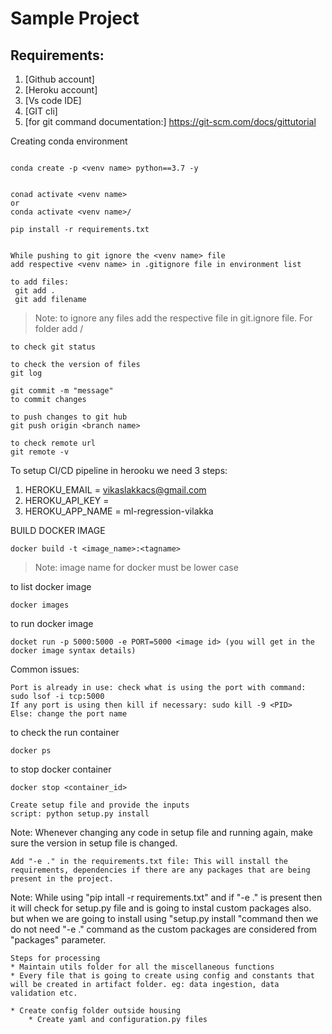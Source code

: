 # Sample Project

## Requirements:

1. [Github account]
2. [Heroku account]
3. [Vs code IDE]
4. [GIT cli]
5. [for git command documentation:] https://git-scm.com/docs/gittutorial

Creating  conda environment
```

conda create -p <venv name> python==3.7 -y

```

```

conad activate <venv name>
or 
conda activate <venv name>/
```

```
pip install -r requirements.txt

```

```

While pushing to git ignore the <venv name> file
add respective <venv name> in .gitignore file in environment list

```
```
to add files:
 git add .
 git add filename
 ```
 > Note: to ignore any files add the respective file in git.ignore file. For folder add <folder name> /
 ```
 to check git status
 ```
 ```
 to check the version of files
git log
```
```
git commit -m "message"
to commit changes
```
``` 
to push changes to git hub
git push origin <branch name>
```

``` 
to check remote url
git remote -v
```

To setup CI/CD pipeline in herooku we need 3 steps:
1. HEROKU_EMAIL = vikaslakkacs@gmail.com
2. HEROKU_API_KEY = <API key>
3. HEROKU_APP_NAME = ml-regression-vilakka


BUILD DOCKER IMAGE
```
docker build -t <image_name>:<tagname>
```
> Note: image name for docker must be lower case


to list docker image
```
docker images
```
to run docker image
```
docket run -p 5000:5000 -e PORT=5000 <image id> (you will get in the docker image syntax details)
```
Common issues:
```
Port is already in use: check what is using the port with command: sudo lsof -i tcp:5000
If any port is using then kill if necessary: sudo kill -9 <PID>
Else: change the port name
```

to check the run container
```
docker ps
```
to stop docker container
```
docker stop <container_id>
```


```
Create setup file and provide the inputs
script: python setup.py install
```
Note: Whenever changing any code in setup file and running again, make sure the version in setup file is changed.
```
Add "-e ." in the requirements.txt file: This will install the requirements, dependencies if there are any packages that are being present in the project.

```
Note: While using "pip intall -r requirements.txt" and if "-e ." is present then it will check for setup.py file and is going to instal custom packages also. but when we are going to install using "setup.py install "command then we do not need "-e ." command as the custom packages are considered from "packages" parameter.


```
Steps for processing
* Maintain utils folder for all the miscellaneous functions 
* Every file that is going to create using config and constants that will be created in artifact folder. eg: data ingestion, data validation etc.

* Create config folder outside housing
    * Create yaml and configuration.py files
```
